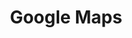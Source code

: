 ---
blog: https://www.blog.google/products/maps/
facebook: https://www.facebook.com/GoogleMaps/
github: googlemaps
logohandle: google_maps
sort: google_maps
title: Google Maps
twitter: googlemaps
website: https://maps.google.com/
wikipedia: https://en.wikipedia.org/wiki/Google_Maps
---